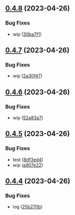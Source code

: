 ## [0.4.8](https://github.com/codingkwazii/nx-react-actions/compare/v0.4.7...v0.4.8) (2023-04-26)


### Bug Fixes

* wip ([30ba7f1](https://github.com/codingkwazii/nx-react-actions/commit/30ba7f17ea8e1046f90a23f683fb01b548df35b2))



## [0.4.7](https://github.com/codingkwazii/nx-react-actions/compare/v0.4.6...v0.4.7) (2023-04-26)


### Bug Fixes

* wip ([2a30f47](https://github.com/codingkwazii/nx-react-actions/commit/2a30f474f7945b2a8ab82c1042c9b11437f56e39))



## [0.4.6](https://github.com/codingkwazii/nx-react-actions/compare/v0.4.5...v0.4.6) (2023-04-26)


### Bug Fixes

* wip ([52a83a7](https://github.com/codingkwazii/nx-react-actions/commit/52a83a782ef197e50149bb9cec5a505eaf672898))



## [0.4.5](https://github.com/codingkwazii/nx-react-actions/compare/v0.4.4...v0.4.5) (2023-04-26)


### Bug Fixes

* test ([8df3ed4](https://github.com/codingkwazii/nx-react-actions/commit/8df3ed4c85819c4393dc91a1b035625d9f9ef5cf))
* wip ([a907e22](https://github.com/codingkwazii/nx-react-actions/commit/a907e221a8f91fe9b9ea90bb9ceaf9a76267ca5c))



## [0.4.4](https://github.com/codingkwazii/nx-react-actions/compare/v0.4.3...v0.4.4) (2023-04-26)


### Bug Fixes

* log ([25b270b](https://github.com/codingkwazii/nx-react-actions/commit/25b270b478e7b706dd522177dd38a8922a01c666))



